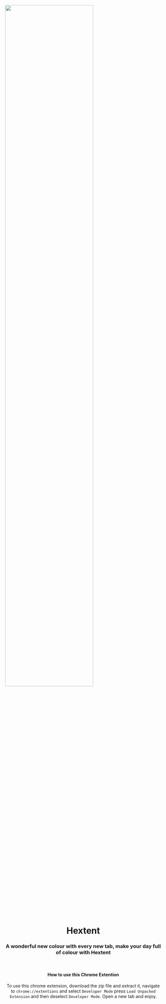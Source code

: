 <img src="https://raw.githubusercontent.com/SimpleBinary/Extent-Chrome/master/Hextent.png" width="75%" height="width" align="center">
<h1 align="center">Hextent</h1>
<h3 align="center">A wonderful new colour with every new tab, make your day full of colour with Hextent</h3>
<br>
<h4 align="center">How to use this Chrome Extention</h4>
<p align="center">To use this chrome extension, download the zip file and extract it, navigate to <code>chrome://extentions</code> and select <code>Developer Mode</code> press <code>Load Unpacked Extension</code> and then deselect <code>Developer Mode</code>. Open a new tab and enjoy.</p>
